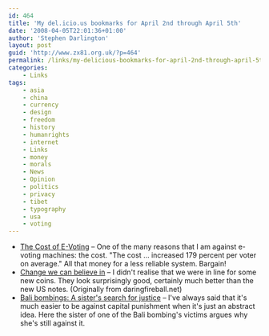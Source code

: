 ```yaml
---
id: 464
title: 'My del.icio.us bookmarks for April 2nd through April 5th'
date: '2008-04-05T22:01:36+01:00'
author: 'Stephen Darlington'
layout: post
guid: 'http://www.zx81.org.uk/?p=464'
permalink: /links/my-delicious-bookmarks-for-april-2nd-through-april-5th.html
categories:
    - Links
tags:
    - asia
    - china
    - currency
    - design
    - freedom
    - history
    - humanrights
    - internet
    - Links
    - money
    - morals
    - News
    - Opinion
    - politics
    - privacy
    - tibet
    - typography
    - usa
    - voting
---
```


- [The Cost of E-Voting](http://blog.wired.com/27bstroke6/2008/04/the-cost-of-e-v.html#more) – One of the many reasons that I am against e-voting machines: the cost. "The cost … increased 179 percent per voter on average." All that money for a less reliable system. Bargain!
- [Change we can believe in](http://www.typography.com/ask/showBlog.php?blogID=93) – I didn't realise that we were in line for some new coins. They look surprisingly good, certainly much better than the new US notes. (Originally from daringfireball.net)
- [Bali bombings: A sister's search for justice](http://www.independent.co.uk/news/uk/this-britain/bali-bombings-a-sisters-search-for-justice-803426.html) – I've always said that it's much easier to be against capital punishment when it's just an abstract idea. Here the sister of one of the Bali bombing's victims argues why she's still against it.